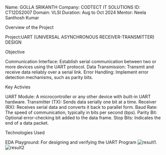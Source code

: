 Name: GOLLA SRIKANTH
Company: CODTECT IT SOLUTIONS
ID: CT12DS2007
Domain: VLSI
Duration: Aug to Oct 2024
Mentor: Neela Santhosh Kumar

Overview of the Project

Project:UART (UNIVERSAL ASYNCHRONOUS RECEIVER-TRANSMITTER) DESIGN

Objective

Communication Interface: Establish serial communication between two or more devices using the UART protocol.
Data Transmission: Transmit and receive data reliably over a serial link.
Error Handling: Implement error detection mechanisms, such as parity bits.

Key Activies

UART Module: A microcontroller or any other device with built-in UART hardware.
Transmitter (TX): Sends data serially one bit at a time.
Receiver (RX): Receives serial data and converts it back to parallel form.
Baud Rate: The speed of communication, typically in bits per second (bps).
Parity Bit: Optional error-checking bit added to the data frame.
Stop Bits: Indicates the end of a data packet.

Technologies Used

EDA Playground: For designing and verifying the UART Program
![result1](https://github.com/user-attachments/assets/8233b9a8-e447-40f6-a387-9f9f679b2843).
![result2](https://github.com/user-attachments/assets/8d34fc2a-2c4f-46fc-8e33-8bce6b2c5c6e)




